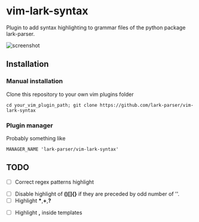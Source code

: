 # vim-lark-syntax

Plugin to add syntax highlighting to grammar files of the python 
package lark-parser.

![screenshot](https://github.com/omega16/vim-lark-syntax/blob/master/example.png)

## Installation

### Manual installation

Clone this repository to your own vim plugins folder 

```
cd your_vim_plugin_path; git clone https://github.com/lark-parser/vim-lark-syntax
```

### Plugin manager

Probably something like 

```
MANAGER_NAME 'lark-parser/vim-lark-syntax'
```


## TODO

- [ ] Correct regex patterns highlight
 + [ ] Disable highlight of **()[]{}** if they 
  are preceded by odd number of '\'.
 + [ ] Highlight **\***,**+**,**?** 
- [ ] Highlight **,** inside templates 

